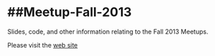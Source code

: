 ##Meetup-Fall-2013
================

Slides, code, and other information relating to the Fall 2013 Meetups.

Please visit the [web site](http://researchcomputing.github.io/Meetup-Fall-2013/)
